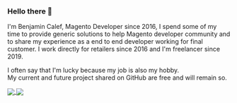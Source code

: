 <h3>Hello there 👋</h3>

I'm Benjamin Calef, Magento Developer since 2016, I spend some of my time to provide generic solutions to help Magento developer community and to share my experience as a end to end developer working for final customer. I work directly for retailers since 2016 and I'm freelancer since 2019.

I often say that I'm lucky because my job is also my hobby.<br>
My current and future project shared on GitHub are free and will remain so.


<a href="https://github.com/zepgram">
  <img align="center" src="https://github-readme-stats.vercel.app/api?username=zepgram&show_icons=true&theme=github_dark&hide=contribs&count_private=true&custom_title=Zepgram's%20%GitHub%20%stats" />
</a>
<a href="https://github.com/zepgram">
  <img align="center" src="https://github-readme-stats.vercel.app/api/top-langs/?username=zepgram&layout=compact&theme=github_dark" />
</a>
